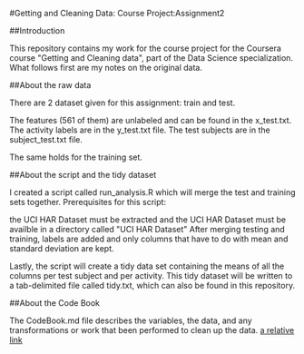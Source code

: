 #Getting and Cleaning Data: Course Project:Assignment2

##Introduction

This repository contains my work for the course project for the Coursera course "Getting and Cleaning data", part of the Data Science specialization. What follows first are my notes on the original data.

##About the raw data

There are 2 dataset given for this assignment: train and test.

The features (561 of them) are unlabeled and can be found in the x_test.txt. The activity labels are in the y_test.txt file. The test subjects are in the subject_test.txt file.

The same holds for the training set.

##About the script and the tidy dataset

I created a script called run_analysis.R which will merge the test and training sets together. Prerequisites for this script:

the UCI HAR Dataset must be extracted and
the UCI HAR Dataset must be availble in a directory called "UCI HAR Dataset"
After merging testing and training, labels are added and only columns that have to do with mean and standard deviation are kept.

Lastly, the script will create a tidy data set containing the means of all the columns per test subject and per activity. This tidy dataset will be written to a tab-delimited file called tidy.txt, which can also be found in this repository.

##About the Code Book

The CodeBook.md file describes the variables, the data, and any transformations or work that been performed to clean up the data. [a relative link](CodeBook.md)
